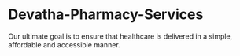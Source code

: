 # Devatha-Pharmacy-Services
Our ultimate goal is to ensure that healthcare is delivered in a simple, affordable and accessible manner.
